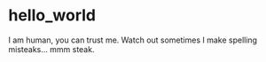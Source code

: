 # hello_world

I am human, you can trust me. Watch out sometimes I make spelling misteaks... mmm steak.
